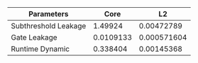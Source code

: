 | Parameters | Core | L2 |
| --- | --- | --- |
| Subthreshold Leakage | 1.49924 | 0.00472789 |
| Gate Leakage | 0.0109133 | 0.000571604 |
| Runtime Dynamic | 0.338404 | 0.00145368 |
